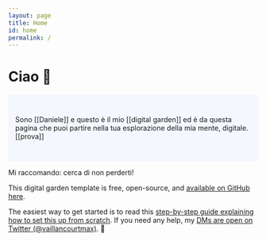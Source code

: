 ```yaml
---
layout: page
title: Home
id: home
permalink: /
---
```

# Ciao 👋

<p style="padding: 3em 1em; background: #f5f7ff; border-radius: 4px;">
Sono [[Daniele]] e questo è il mio [[digital garden]] ed è da questa pagina che puoi partire nella tua esplorazione della mia mente, digitale. [[prova]]

Mi raccomando: cerca di non perderti!

</p>

This digital garden template is free, open-source, and [available on GitHub here](https://github.com/maximevaillancourt/digital-garden-jekyll-template).

The easiest way to get started is to read this [step-by-step guide explaining how to set this up from scratch](https://maximevaillancourt.com/blog/setting-up-your-own-digital-garden-with-jekyll). If you need any help, my [DMs are open on Twitter (@vaillancourtmax)](https://twitter.com/vaillancourtmax). 👋

<style>
  .wrapper {
    max-width: 46em;
  }
</style>
